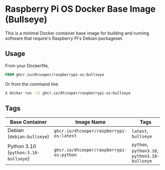 # Raspberry Pi OS Docker Base Image (Bullseye)

This is a minimal Docker container base image for building and running software
that require's Raspberry Pi's Debian packageset.

## Usage

From your Dockerfile,

```Dockerfile
FROM ghcr.io/dtcooper/raspberrypi-os:bullseye
```

Or from the command line

```bash
$ docker run -it ghcr.io/dtcooper/raspberrypi-os:bullseye
```

## Tags

| Base Container                       | Image Name                               | Tags                                          |
| ------------------------------------ | ---------------------------------------- | --------------------------------------------- |
| Debian (`debian:bullseye`)           | `ghcr.io/dtcooper/raspberrypi-os:latest` | `latest`, `bullseye`                          |
| Python 3.10 (`python:3.10-bullseye`) | `ghcr.io/dtcooper/raspberrypi-os:python` | `python`, `python3.10`, `python3.10-bullseye` |
